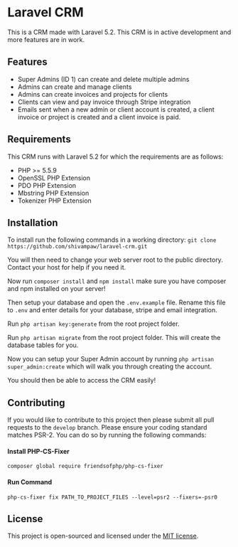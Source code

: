 # Laravel CRM
This is a CRM made with Laravel 5.2.
This CRM is in active development and more features are in work.

## Features
* Super Admins (ID 1) can create and delete multiple admins
* Admins can create and manage clients
* Admins can create invoices and projects for clients
* Clients can view and pay invoice through Stripe integration
* Emails sent when a new admin or client account is created, a client invoice or project is created and a client invoice is paid.

## Requirements
This CRM runs with Laravel 5.2 for which the requirements are as follows:
* PHP >= 5.5.9
* OpenSSL PHP Extension
* PDO PHP Extension
* Mbstring PHP Extension
* Tokenizer PHP Extension

## Installation
To install run the following commands in a working directory:
`git clone https://github.com/shivampaw/laravel-crm.git`

You will then need to change your web server root to the public directory. Contact your host for help if you need it.

Now run `composer install` and `npm install` make sure you have composer and npm installed on your server!

Then setup your database and open the `.env.example` file. Rename this file to `.env` and enter details for your database, stripe and email integration.

Run `php artisan key:generate` from the root project folder.

Run `php artisan migrate` from the root project folder. This will create the database tables for you.

Now you can setup your Super Admin account by running `php artisan super_admin:create` which will walk you through creating the account.

You should then be able to access the CRM easily!

## Contributing
If you would like to contribute to this project then please submit all pull requests to the `develop` branch.
Please ensure your coding standard matches PSR-2. You can do so by running the following commands:

#### Install PHP-CS-Fixer
`composer global require friendsofphp/php-cs-fixer`

#### Run Command
`php-cs-fixer fix PATH_TO_PROJECT_FILES --level=psr2 --fixers=-psr0`

## License
This project is open-sourced and licensed under the [MIT license](http://opensource.org/licenses/MIT).
